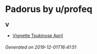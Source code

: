 # Padorus by u/profeq

### V
* [Vignette Tsukinose April](https://github.com/shadow578/Padoru-Padoru/blob/master/table-of-contents/characters/VignetteTsukinoseApril.md)

###### Generated on 2019-12-01T16:41:51

